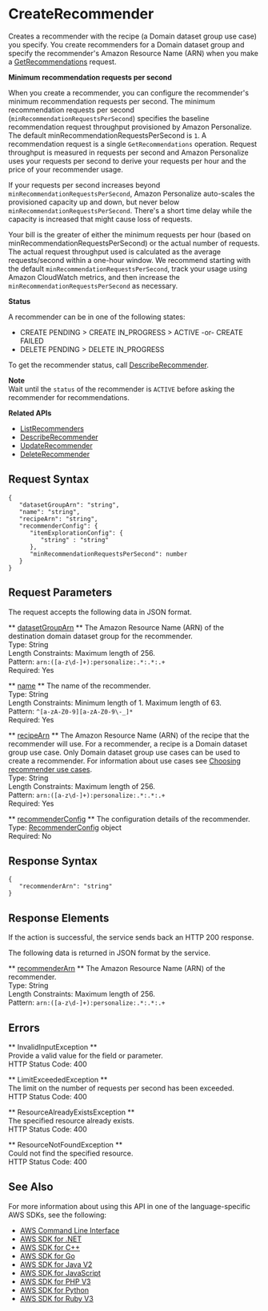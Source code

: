 # CreateRecommender<a name="API_CreateRecommender"></a>

Creates a recommender with the recipe \(a Domain dataset group use case\) you specify\. You create recommenders for a Domain dataset group and specify the recommender's Amazon Resource Name \(ARN\) when you make a [GetRecommendations](https://docs.aws.amazon.com/personalize/latest/dg/API_RS_GetRecommendations.html) request\. 

 **Minimum recommendation requests per second** 

When you create a recommender, you can configure the recommender's minimum recommendation requests per second\. The minimum recommendation requests per second \(`minRecommendationRequestsPerSecond`\) specifies the baseline recommendation request throughput provisioned by Amazon Personalize\. The default minRecommendationRequestsPerSecond is `1`\. A recommendation request is a single `GetRecommendations` operation\. Request throughput is measured in requests per second and Amazon Personalize uses your requests per second to derive your requests per hour and the price of your recommender usage\. 

 If your requests per second increases beyond `minRecommendationRequestsPerSecond`, Amazon Personalize auto\-scales the provisioned capacity up and down, but never below `minRecommendationRequestsPerSecond`\. There's a short time delay while the capacity is increased that might cause loss of requests\.

 Your bill is the greater of either the minimum requests per hour \(based on minRecommendationRequestsPerSecond\) or the actual number of requests\. The actual request throughput used is calculated as the average requests/second within a one\-hour window\. We recommend starting with the default `minRecommendationRequestsPerSecond`, track your usage using Amazon CloudWatch metrics, and then increase the `minRecommendationRequestsPerSecond` as necessary\. 

 **Status** 

A recommender can be in one of the following states:
+ CREATE PENDING > CREATE IN\_PROGRESS > ACTIVE \-or\- CREATE FAILED
+ DELETE PENDING > DELETE IN\_PROGRESS

To get the recommender status, call [DescribeRecommender](https://docs.aws.amazon.com/personalize/latest/dg/API_DescribeRecommender.html)\.

**Note**  
Wait until the `status` of the recommender is `ACTIVE` before asking the recommender for recommendations\.

**Related APIs**
+  [ListRecommenders](https://docs.aws.amazon.com/personalize/latest/dg/API_ListRecommenders.html) 
+  [DescribeRecommender](https://docs.aws.amazon.com/personalize/latest/dg/API_DescribeRecommender.html) 
+  [UpdateRecommender](https://docs.aws.amazon.com/personalize/latest/dg/API_UpdateRecommender.html) 
+  [DeleteRecommender](https://docs.aws.amazon.com/personalize/latest/dg/API_DeleteRecommender.html) 

## Request Syntax<a name="API_CreateRecommender_RequestSyntax"></a>

```
{
   "datasetGroupArn": "string",
   "name": "string",
   "recipeArn": "string",
   "recommenderConfig": { 
      "itemExplorationConfig": { 
         "string" : "string" 
      },
      "minRecommendationRequestsPerSecond": number
   }
}
```

## Request Parameters<a name="API_CreateRecommender_RequestParameters"></a>

The request accepts the following data in JSON format\.

 ** [datasetGroupArn](#API_CreateRecommender_RequestSyntax) **   <a name="personalize-CreateRecommender-request-datasetGroupArn"></a>
The Amazon Resource Name \(ARN\) of the destination domain dataset group for the recommender\.  
Type: String  
Length Constraints: Maximum length of 256\.  
Pattern: `arn:([a-z\d-]+):personalize:.*:.*:.+`   
Required: Yes

 ** [name](#API_CreateRecommender_RequestSyntax) **   <a name="personalize-CreateRecommender-request-name"></a>
The name of the recommender\.  
Type: String  
Length Constraints: Minimum length of 1\. Maximum length of 63\.  
Pattern: `^[a-zA-Z0-9][a-zA-Z0-9\-_]*`   
Required: Yes

 ** [recipeArn](#API_CreateRecommender_RequestSyntax) **   <a name="personalize-CreateRecommender-request-recipeArn"></a>
The Amazon Resource Name \(ARN\) of the recipe that the recommender will use\. For a recommender, a recipe is a Domain dataset group use case\. Only Domain dataset group use cases can be used to create a recommender\. For information about use cases see [Choosing recommender use cases](https://docs.aws.amazon.com/personalize/latest/dg/domain-use-cases.html)\.   
Type: String  
Length Constraints: Maximum length of 256\.  
Pattern: `arn:([a-z\d-]+):personalize:.*:.*:.+`   
Required: Yes

 ** [recommenderConfig](#API_CreateRecommender_RequestSyntax) **   <a name="personalize-CreateRecommender-request-recommenderConfig"></a>
The configuration details of the recommender\.  
Type: [RecommenderConfig](API_RecommenderConfig.md) object  
Required: No

## Response Syntax<a name="API_CreateRecommender_ResponseSyntax"></a>

```
{
   "recommenderArn": "string"
}
```

## Response Elements<a name="API_CreateRecommender_ResponseElements"></a>

If the action is successful, the service sends back an HTTP 200 response\.

The following data is returned in JSON format by the service\.

 ** [recommenderArn](#API_CreateRecommender_ResponseSyntax) **   <a name="personalize-CreateRecommender-response-recommenderArn"></a>
The Amazon Resource Name \(ARN\) of the recommender\.  
Type: String  
Length Constraints: Maximum length of 256\.  
Pattern: `arn:([a-z\d-]+):personalize:.*:.*:.+` 

## Errors<a name="API_CreateRecommender_Errors"></a>

 ** InvalidInputException **   
Provide a valid value for the field or parameter\.  
HTTP Status Code: 400

 ** LimitExceededException **   
The limit on the number of requests per second has been exceeded\.  
HTTP Status Code: 400

 ** ResourceAlreadyExistsException **   
The specified resource already exists\.  
HTTP Status Code: 400

 ** ResourceNotFoundException **   
Could not find the specified resource\.  
HTTP Status Code: 400

## See Also<a name="API_CreateRecommender_SeeAlso"></a>

For more information about using this API in one of the language\-specific AWS SDKs, see the following:
+  [AWS Command Line Interface](https://docs.aws.amazon.com/goto/aws-cli/personalize-2018-05-22/CreateRecommender) 
+  [AWS SDK for \.NET](https://docs.aws.amazon.com/goto/DotNetSDKV3/personalize-2018-05-22/CreateRecommender) 
+  [AWS SDK for C\+\+](https://docs.aws.amazon.com/goto/SdkForCpp/personalize-2018-05-22/CreateRecommender) 
+  [AWS SDK for Go](https://docs.aws.amazon.com/goto/SdkForGoV1/personalize-2018-05-22/CreateRecommender) 
+  [AWS SDK for Java V2](https://docs.aws.amazon.com/goto/SdkForJavaV2/personalize-2018-05-22/CreateRecommender) 
+  [AWS SDK for JavaScript](https://docs.aws.amazon.com/goto/AWSJavaScriptSDK/personalize-2018-05-22/CreateRecommender) 
+  [AWS SDK for PHP V3](https://docs.aws.amazon.com/goto/SdkForPHPV3/personalize-2018-05-22/CreateRecommender) 
+  [AWS SDK for Python](https://docs.aws.amazon.com/goto/boto3/personalize-2018-05-22/CreateRecommender) 
+  [AWS SDK for Ruby V3](https://docs.aws.amazon.com/goto/SdkForRubyV3/personalize-2018-05-22/CreateRecommender) 